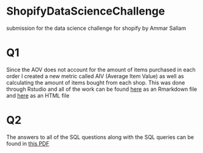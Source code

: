 # ShopifyDataScienceChallenge
submission for the data science challenge for shopify by Ammar Sallam

# Q1
Since the AOV does not account for the amount of items purchased in each order
I created a new metric called AIV (Average Item Value) as well as calculating 
the amount of items bought from each shop. This was done through Rstudio and 
all of the work can be found [here](https://github.com/asallam02/ShopifyDataScienceChallenge/blob/master/Q1.Rmd) 
as an Rmarkdown file and [here](https://github.com/asallam02/ShopifyDataScienceChallenge/blob/master/Q1.html) as an HTML file

# Q2
The answers to all of the SQL questions along with the SQL queries can be found in [this PDF](https://github.com/asallam02/ShopifyDataScienceChallenge/blob/master/Q2.pdf)
